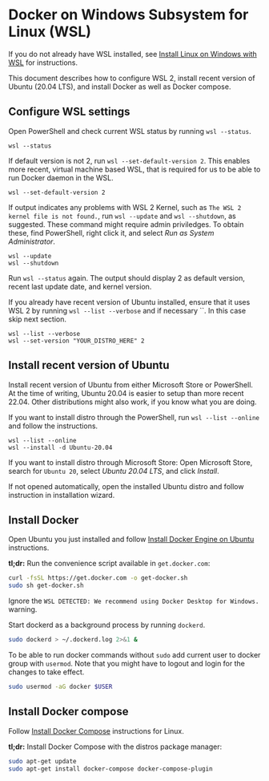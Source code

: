 # Docker on Windows Subsystem for Linux (WSL)

If you do not already have WSL installed, see [Install Linux on Windows with WSL](https://docs.microsoft.com/en-us/windows/wsl/install) for instructions.

This document describes how to configure WSL 2, install recent version of Ubuntu (20.04 LTS), and install Docker as well as Docker compose.

## Configure WSL settings

Open PowerShell and check current WSL status by running `wsl --status`.

```pwsh
wsl --status
```

If default version is not 2, run `wsl --set-default-version 2`. This enables more recent, virtual machine based WSL, that is required for us to be able to run Docker daemon in the WSL.

```pwsh
wsl --set-default-version 2
```

If output indicates any problems with WSL 2 Kernel, such as `The WSL 2 kernel file is not found.`, run `wsl --update` and `wsl --shutdown`, as suggested. These command might require admin priviledges. To obtain these, find PowerShell, right click it, and select _Run as System Administrator_.

```pwsh
wsl --update
wsl --shutdown
```

Run `wsl --status` again. The output should display 2 as default version, recent last update date, and kernel version.

If you already have recent version of Ubuntu installed, ensure that it uses WSL 2 by running `wsl --list --verbose` and if necessary ``. In this case skip next section.

```pwsh
wsl --list --verbose
wsl --set-version "YOUR_DISTRO_HERE" 2
```

## Install recent version of Ubuntu

Install recent version of Ubuntu from either Microsoft Store or PowerShell. At the time of writing, Ubuntu 20.04 is easier to setup than more recent 22.04. Other distributions might also work, if you know what you are doing.

If you want to install distro through the PowerShell, run `wsl --list --online` and follow the instructions.

```pwsh
wsl --list --online
wsl --install -d Ubuntu-20.04
```

If you want to install distro through Microsoft Store: Open Microsoft Store, search for `Ubuntu 20`, select _Ubuntu 20.04 LTS_, and click _Install_.

If not opened automatically, open the installed Ubuntu distro and follow instruction in installation wizard.

## Install Docker

Open Ubuntu you just installed and follow [Install Docker Engine on Ubuntu](https://docs.docker.com/engine/install/ubuntu/) instructions.

__tl;dr:__ Run the convenience script available in `get.docker.com`:

```bash
curl -fsSL https://get.docker.com -o get-docker.sh
sudo sh get-docker.sh
```

Ignore the `WSL DETECTED: We recommend using Docker Desktop for Windows.` warning.

Start dockerd as a background process by running `dockerd`.

```bash
sudo dockerd > ~/.dockerd.log 2>&1 &
```

To be able to run docker commands without `sudo` add current user to docker group with `usermod`. Note that you might have to logout and login for the changes to take effect.

```bash
sudo usermod -aG docker $USER
```

## Install Docker compose

Follow [Install Docker Compose](https://docs.docker.com/compose/install/) instructions for Linux.

__tl;dr:__ Install Docker Compose with the distros package manager:

```bash
sudo apt-get update
sudo apt-get install docker-compose docker-compose-plugin
```
